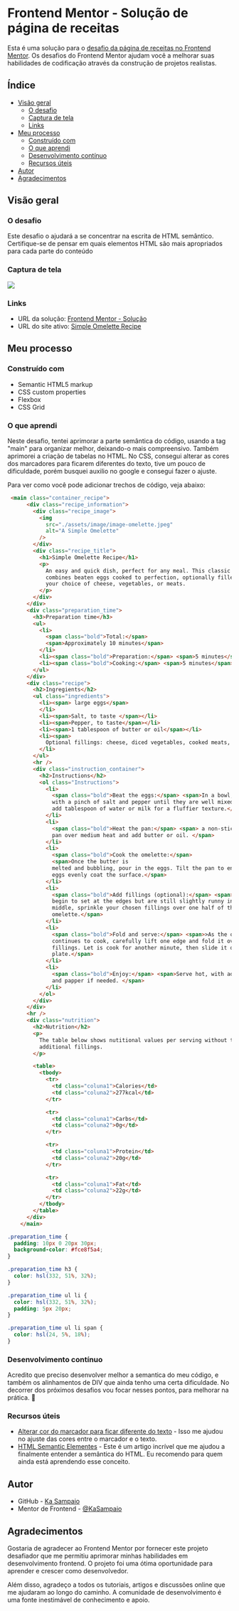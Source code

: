 # Frontend Mentor - Solução de página de receitas

Esta é uma solução para o [desafio da página de receitas no Frontend Mentor](https://www.frontendmentor.io/challenges/recipe-page-KiTsR8QQKm). Os desafios do Frontend Mentor ajudam você a melhorar suas habilidades de codificação através da construção de projetos realistas.

## Índice

- [Visão geral](#visão-geral)
  - [O desafio](#o-desafio)
  - [Captura de tela](#captura-de-tela)
  - [Links](#links)
- [Meu processo](#meu-processo)
  - [Construído com](#construído-com)
  - [O que aprendi](#o-que-aprendi)
  - [Desenvolvimento contínuo](#desenvolvimento-contínuo)
  - [Recursos úteis](#recursos-úteis)
- [Autor](#autor)
- [Agradecimentos](#agradecimentos)

## Visão geral

### O desafio

Este desafio o ajudará a se concentrar na escrita de HTML semântico. Certifique-se de pensar em quais elementos HTML são mais apropriados para cada parte do conteúdo

### Captura de tela

![](./assets/image/Screenshot%202024-04-10%20at%2021-17-50%20Document.png)

### Links

- URL da solução: [Frontend Mentor - Solução](https://x.gd/T0pJi)
- URL do site ativo: [Simple Omelette Recipe](https://kasampaio.github.io/recipe_page/)

## Meu processo

### Construído com

- Semantic HTML5 markup
- CSS custom properties
- Flexbox
- CSS Grid

### O que aprendi

Neste desafio, tentei aprimorar a parte semântica do código, usando a tag "main" para organizar melhor, deixando-o mais compreensivo. Também aprimorei a criação de tabelas no HTML. 
No CSS, consegui alterar as cores dos marcadores para ficarem diferentes do texto, tive um pouco de dificuldade, porém busquei auxilio no google e consegui fazer o ajuste. 

Para ver como você pode adicionar trechos de código, veja abaixo:

```html
 <main class="container_recipe">
      <div class="recipe_information">
        <div class="recipe_image">
          <img
            src="./assets/image/image-omelette.jpeg"
            alt="A Simple Omelette"
          />
        </div>
        <div class="recipe_title">
          <h1>Simple Omelette Recipe</h1>
          <p>
            An easy and quick dish, perfect for any meal. This classic omelette
            combines beaten eggs cooked to perfection, optionally filled with
            your choice of cheese, vegetables, or meats.
          </p>
        </div>
      </div>
      <div class="preparation_time">
        <h3>Preparation time</h3>
        <ul>
          <li>
            <span class="bold">Total:</span>
            <span>Approximately 10 minutes</span>
          </li>
          <li><span class="bold">Preparation:</span> <span>5 minutes</span></li>
          <li><span class="bold">Cooking:</span> <span>5 minutes</span></li>
        </ul>
      </div>
      <div class="recipe">
        <h2>Ingregients</h2>
        <ul class="ingredients">
          <li><span> large eggs</span>
          </li>
          <li><span>Salt, to taste </span></li>
          <li><span>Pepper, to taste</span></li>
          <li><span>1 tablespoon of butter or oil</span></li>
          <li><span>
            Optional fillings: cheese, diced vegetables, cooked meats, herbs</span>
          </li>
        </ul>
        <hr />
        <div class="instruction_container">
          <h2>Instructions</h2>
          <ol class="Instructions">
            <li>
              <span class="bold">Beat the eggs:</span> <span>In a bowl, beat the eggs
              with a pinch of salt and pepper until they are well mixed. You can
              add tablespoon of water or milk for a fluffier texture.</span>
            </li>
            <li>
              <span class="bold">Heat the pan:</span> <span> a non-stick frying
              pan over medium heat and add butter or oil. </span>
            </li>
            <li>
              <span class="bold">Cook the omelette:</span> 
              <span>Once the butter is
              melted and bubbling, pour in the eggs. Tilt the pan to ensure the
              eggs evenly coat the surface.</span>
            </li>
            <li>
              <span class="bold">Add fillings (optional):</span> <span>When the egs
              begin to set at the edges but are still slightly runny in the
              middle, sprinkle your chosen fillings over one half of the
              omelette.</span>
            </li>
            <li>
              <span class="bold">Fold and serve:</span> <span>>As the omelette
              continues to cook, carefully lift one edge and fold it over the
              fillings. Let is cook for another minute, then slide it onto a
              plate.</span>
            </li>
            <li>
              <span class="bold">Enjoy:</span> <span>Serve hot, with additional salt
              and papper if needed. </span>
            </li>
          </ol>
        </div>
      </div>
      <hr />
      <div class="nutrition">
        <h2>Nutrition</h2>
        <p>
          The table below shows nutitional values per serving without the
          additional fillings.
        </p>

        <table>
          <tbody>
            <tr>
              <td class="coluna1">Calories</td>
              <td class="coluna2">277kcal</td>
            </tr>

            <tr>
              <td class="coluna1">Carbs</td>
              <td class="coluna2">0g</td>
            </tr>

            <tr>
              <td class="coluna1">Protein</td>
              <td class="coluna2">20g</td>
            </tr>

            <tr>
              <td class="coluna1">Fat</td>
              <td class="coluna2">22g</td>
            </tr>
          </tbody>
        </table>
      </div>
    </main>
```

```css
.preparation_time {
  padding: 10px 0 20px 30px;
  background-color: #fce8f5a4;
}

.preparation_time h3 {
  color: hsl(332, 51%, 32%);
}

.preparation_time ul li {
  color: hsl(332, 51%, 32%);
  padding: 5px 20px;
}

.preparation_time ul li span {
  color: hsl(24, 5%, 18%);
}
```

### Desenvolvimento contínuo

Acredito que preciso desenvolver melhor a semantica do meu código, e também os alinhamentos de DIV que ainda tenho uma certa dificuldade. No decorrer dos próximos desafios vou focar nesses pontos, para melhorar na prática. 🚀

### Recursos úteis

- [Alterar cor do marcador para ficar diferente do texto](https://x.gd/IzEr6) - Isso me ajudou no ajuste das cores entre o marcador e o texto.
- [HTML Semantic Elementes](https://x.gd/cI39Q) - Este é um artigo incrível que me ajudou a finalmente entender a semântica do HTML. Eu recomendo para quem ainda está aprendendo esse conceito.


## Autor

- GitHub - [Ka Sampaio](https://github.com/KaSampaio)
- Mentor de Frontend - [@KaSampaio](https://www.frontendmentor.io/profile/KaSampaio)


## Agradecimentos

Gostaria de agradecer ao Frontend Mentor por fornecer este projeto desafiador que me permitiu aprimorar minhas habilidades em desenvolvimento frontend. O projeto foi uma ótima oportunidade para aprender e crescer como desenvolvedor.

Além disso, agradeço a todos os tutoriais, artigos e discussões online que me ajudaram ao longo do caminho. A comunidade de desenvolvimento é uma fonte inestimável de conhecimento e apoio.
